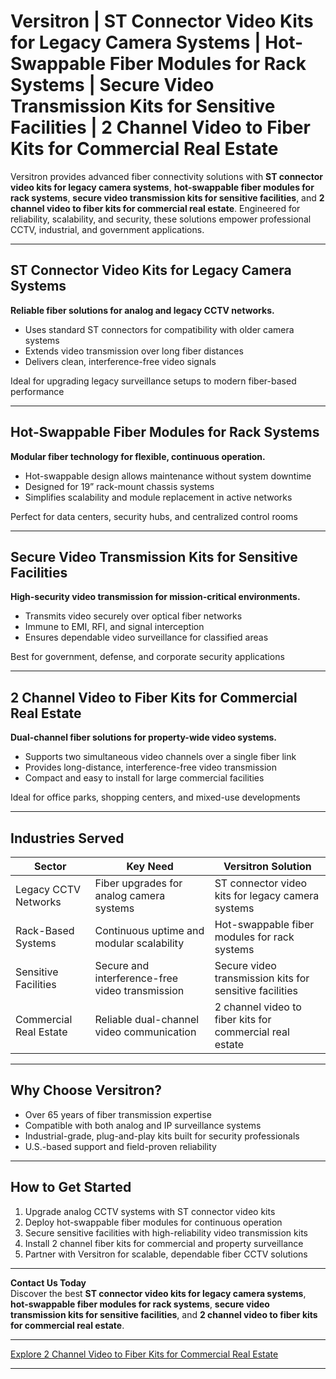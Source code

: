 # Versitron | ST Connector Video Kits for Legacy Camera Systems | Hot-Swappable Fiber Modules for Rack Systems | Secure Video Transmission Kits for Sensitive Facilities | 2 Channel Video to Fiber Kits for Commercial Real Estate

Versitron provides advanced fiber connectivity solutions with **ST connector video kits for legacy camera systems**, **hot-swappable fiber modules for rack systems**, **secure video transmission kits for sensitive facilities**, and **2 channel video to fiber kits for commercial real estate**. Engineered for reliability, scalability, and security, these solutions empower professional CCTV, industrial, and government applications.

---

## ST Connector Video Kits for Legacy Camera Systems

**Reliable fiber solutions for analog and legacy CCTV networks.**

- Uses standard ST connectors for compatibility with older camera systems  
- Extends video transmission over long fiber distances  
- Delivers clean, interference-free video signals  

Ideal for upgrading legacy surveillance setups to modern fiber-based performance  

---

## Hot-Swappable Fiber Modules for Rack Systems

**Modular fiber technology for flexible, continuous operation.**

- Hot-swappable design allows maintenance without system downtime  
- Designed for 19” rack-mount chassis systems  
- Simplifies scalability and module replacement in active networks  

Perfect for data centers, security hubs, and centralized control rooms  

---

## Secure Video Transmission Kits for Sensitive Facilities

**High-security video transmission for mission-critical environments.**

- Transmits video securely over optical fiber networks  
- Immune to EMI, RFI, and signal interception  
- Ensures dependable video surveillance for classified areas  

Best for government, defense, and corporate security applications  

---

## 2 Channel Video to Fiber Kits for Commercial Real Estate

**Dual-channel fiber solutions for property-wide video systems.**

- Supports two simultaneous video channels over a single fiber link  
- Provides long-distance, interference-free video transmission  
- Compact and easy to install for large commercial facilities  

Ideal for office parks, shopping centers, and mixed-use developments  

---

## Industries Served

| Sector                    | Key Need                                          | Versitron Solution                                          |
|----------------------------|---------------------------------------------------|-------------------------------------------------------------|
| Legacy CCTV Networks       | Fiber upgrades for analog camera systems          | ST connector video kits for legacy camera systems           |
| Rack-Based Systems         | Continuous uptime and modular scalability         | Hot-swappable fiber modules for rack systems                |
| Sensitive Facilities       | Secure and interference-free video transmission   | Secure video transmission kits for sensitive facilities     |
| Commercial Real Estate     | Reliable dual-channel video communication         | 2 channel video to fiber kits for commercial real estate    |

---

## Why Choose Versitron?

- Over 65 years of fiber transmission expertise  
- Compatible with both analog and IP surveillance systems  
- Industrial-grade, plug-and-play kits built for security professionals  
- U.S.-based support and field-proven reliability  

---

## How to Get Started

1. Upgrade analog CCTV systems with ST connector video kits  
2. Deploy hot-swappable fiber modules for continuous operation  
3. Secure sensitive facilities with high-reliability video transmission kits  
4. Install 2 channel fiber kits for commercial and property surveillance  
5. Partner with Versitron for scalable, dependable fiber CCTV solutions  

---

**Contact Us Today**  
Discover the best **ST connector video kits for legacy camera systems**, **hot-swappable fiber modules for rack systems**, **secure video transmission kits for sensitive facilities**, and **2 channel video to fiber kits for commercial real estate**.  

---

[Explore 2 Channel Video to Fiber Kits for Commercial Real Estate](https://www.versitron.com/collections/2-channel-video-to-fiber-installation-kits)

---
